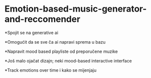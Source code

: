 # Emotion-based-music-generator-and-reccomender
*Spojit se na generative ai

*Omogućit da se sve ča ai napravi sprema u bazu

*Napravit mood based playliste od preporučene muzike

*Još malo ojačat dizajn; neki mood-based interactive interface

*Track emotions over time i kako se mijenjaju
